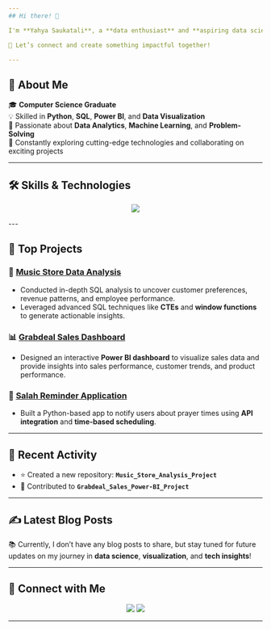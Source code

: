 ```yaml
---
## Hi there! 👋  

I'm **Yahya Saukatali**, a **data enthusiast** and **aspiring data scientist** passionate about solving complex problems through data-driven solutions. I thrive on uncovering meaningful insights, building innovative projects, and continuously learning new technologies.  

🚀 Let’s connect and create something impactful together!  

---
```


## 🌟 About Me  

🎓 **Computer Science Graduate**  
💡 Skilled in **Python**, **SQL**, **Power BI**, and **Data Visualization**  
🌟 Passionate about **Data Analytics**, **Machine Learning**, and **Problem-Solving**  
📖 Constantly exploring cutting-edge technologies and collaborating on exciting projects  

---

## 🛠️ Skills & Technologies  
<p align="center">
  <a href="https://go-skill-icons.vercel.app/">
    <img
      src="https://go-skill-icons.vercel.app/api/icons?i=py,sql,powerbi,excel,aws,numpy,tensorflow,pandas,seaborn,matplotlib,html,css,js,github,mysql,postgres,tableau,vscode,chatgpt"
    />
  </a>
</p>
---

## 🚀 Top Projects  

### 🎵 **[Music Store Data Analysis](https://github.com/yahyabigceo/Music_Store_Analysis_Project)**  
- Conducted in-depth SQL analysis to uncover customer preferences, revenue patterns, and employee performance.  
- Leveraged advanced SQL techniques like **CTEs** and **window functions** to generate actionable insights.  

### 📊 **[Grabdeal Sales Dashboard](https://github.com/yahyabigceo/Grabdeal_Sales_Power-BI_project)**  
- Designed an interactive **Power BI dashboard** to visualize sales data and provide insights into sales performance, customer trends, and product performance.  

### 📱 **[Salah Reminder Application](https://github.com/yahyabigceo/basic_python_projects)**  
- Built a Python-based app to notify users about prayer times using **API integration** and **time-based scheduling**.  

---

## 🔄 Recent Activity  

- ⭐ Created a new repository: **`Music_Store_Analysis_Project`**  
- 🔄 Contributed to **`Grabdeal_Sales_Power-BI_Project`**  

---

## ✍️ Latest Blog Posts  

📚 Currently, I don’t have any blog posts to share, but stay tuned for future updates on my journey in **data science**, **visualization**, and **tech insights**!  

---

## 🤝 Connect with Me  

<p align="center">  
  <a href="https://www.linkedin.com/in/yahya-saukatali-833061328/"><img src="https://img.shields.io/badge/LinkedIn-Connect-blue?style=for-the-badge&logo=linkedin"></a>  
  <a href="https://github.com/yahyabigceo"><img src="https://img.shields.io/badge/GitHub-Follow-black?style=for-the-badge&logo=github"></a>  
</p>  

---
